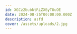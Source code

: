 ```yaml
---
id: XGCz2bubktRLZXByTUuOE
date: 2024-08-26T00:00:00.000Z
description: asfd
cover: /assets/uploads/2.jpg
---
```

